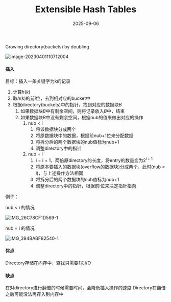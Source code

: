 ﻿---
layout: post
title: "Extensible Hash Tables"
date: 2025-09-06
categories: database
tags: [database, sql]
---
Growing directory(buckets) by doubling

![image-20230401110712004](image-20230401110712004.png)

#### 插入

目标：插入一条关键字为k的记录
1. 计算$h(k)$
2. 取$h(k)$的前$i$位，去到相对应的bucket中
3. 根据directory(buckets)中的指针，找到对应的数据块$B$
   1. 如果数据块$B$中有剩余空间，则将记录放入$B$中，结束
   2. 如果数据块$B$中没有剩余空间，根据nub的值来做出对应的操作
      1. nub < i
         1. 将该数据块分成两个
         2. 将原数据块中的数据，根据前nub+1位来分配数据
         3. 将拆分后的两个数据块的nub值标为nub+1
         4. 调整directory中的指针
      2. nub = i
         1. i = i + 1，两倍原directory的长度，将entry的数量变为$2^{i+1}$
         2. 将原本要插入的数据块(overflow的数据块)分成两个，此时(nub < i)，与上述操作方法相同
         3. 将拆分后的两个数据块的nub值标为nub+1
         4. 调整directory中的指针，根据前i位来决定指针指向

例子：

nub < i 的情况

![IMG_26C78CF1D569-1](IMG_26C78CF1D569-1.jpeg)

nub = i 的情况

![IMG_394BABF82540-1](IMG_394BABF82540-1.jpeg)

#### 优点

Directory存储在内存中，查找只需要1次I/O

#### 缺点

在对directory进行翻倍的时候需要时间，会降低插入操作的速度
Directory在翻倍之后可能没法再存入到内存中



